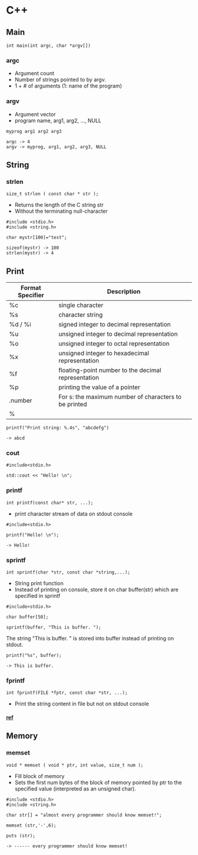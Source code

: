 # C++

## Main

    int main(int argc, char *argv[])

### argc

- Argument count
- Number of strings pointed to by argv. 
- 1 + # of arguments (1: name of the program)

### argv

- Argument vector
- program name, arg1, arg2, ..., NULL

```
myprog arg1 arg2 arg3

argc -> 4
argv -> myprog, arg1, arg2, arg3, NULL
```

## String

### strlen

    size_t strlen ( const char * str );

- Returns the length of the C string str
- Without the terminating null-character

``` 
#include <stdio.h>
#include <string.h>

char mystr[100]="test";

sizeof(mystr) -> 100
strlen(mystr) -> 4
```

## Print

| Format Specifier | Description |
| ----------- | ----------- |
| %c | single character |
| %s | character string |
| %d / %i | signed integer to decimal representation |
| %u | unsigned integer to decimal representation |
| %o | unsigned integer to octal representation |
| %x | unsigned integer to hexadecimal representation |
| %f | floating-point number to the decimal representation |
| %p | printing the value of a pointer  |
| .number | For s: the maximum number of characters to be printed |
| % |  |

```
printf("Print string: %.4s", "abcdefg")

-> abcd
```


### cout

    #include<stdio.h>
    
    std::cout << "Hello! \n"; 
    
### printf

    int printf(const char* str, ...); 

- print character stream of data on stdout console

``` 
#include<stdio.h>

printf("Hello! \n");

-> Hello!

```

### sprintf

    int sprintf(char *str, const char *string,...); 

- String print function 
- Instead of printing on console, store it on char buffer(str) which are specified in sprintf

```
#include<stdio.h>

char buffer[50];

sprintf(buffer, "This is buffer. ");
```

The string "This is buffer. " is stored into buffer instead of printing on stdout. 

```
printf("%s", buffer);

-> This is buffer. 
```

### fprintf

    int fprintf(FILE *fptr, const char *str, ...);

- Print the string content in file but not on stdout console

#### [ref](https://www.geeksforgeeks.org/difference-printf-sprintf-fprintf/)

## Memory

### memset

    void * memset ( void * ptr, int value, size_t num );

- Fill block of memory
- Sets the first num bytes of the block of memory pointed by ptr to the specified value (interpreted as an unsigned char).

```
#include <stdio.h>
#include <string.h>

char str[] = "almost every programmer should know memset!";

memset (str,'-',6);

puts (str);

-> ------ every programmer should know memset!
```

